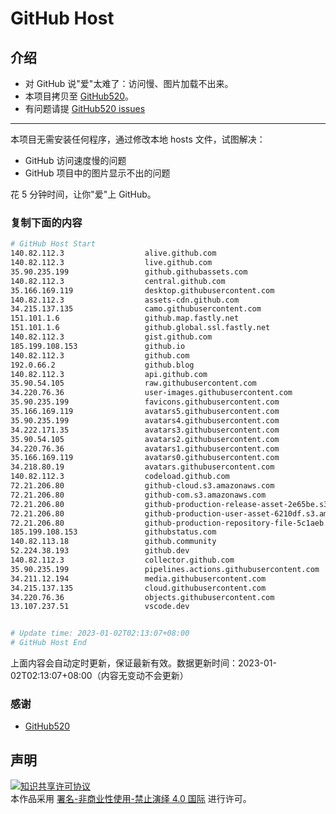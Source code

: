 # GitHub Host
## 介绍
- 对 GitHub 说"爱"太难了：访问慢、图片加载不出来。
- 本项目拷贝至 [GitHub520](https://github.com/521xueweihan/GitHub520)。
- 有问题请提 [GitHub520 issues](https://github.com/521xueweihan/GitHub520/issues/new)

---

本项目无需安装任何程序，通过修改本地 hosts 文件，试图解决：
- GitHub 访问速度慢的问题
- GitHub 项目中的图片显示不出的问题

花 5 分钟时间，让你"爱"上 GitHub。

### 复制下面的内容
```bash
# GitHub Host Start
140.82.112.3                  alive.github.com
140.82.112.3                  live.github.com
35.90.235.199                 github.githubassets.com
140.82.112.3                  central.github.com
35.166.169.119                desktop.githubusercontent.com
140.82.112.3                  assets-cdn.github.com
34.215.137.135                camo.githubusercontent.com
151.101.1.6                   github.map.fastly.net
151.101.1.6                   github.global.ssl.fastly.net
140.82.112.3                  gist.github.com
185.199.108.153               github.io
140.82.112.3                  github.com
192.0.66.2                    github.blog
140.82.112.3                  api.github.com
35.90.54.105                  raw.githubusercontent.com
34.220.76.36                  user-images.githubusercontent.com
35.90.235.199                 favicons.githubusercontent.com
35.166.169.119                avatars5.githubusercontent.com
35.90.235.199                 avatars4.githubusercontent.com
34.222.171.35                 avatars3.githubusercontent.com
35.90.54.105                  avatars2.githubusercontent.com
34.220.76.36                  avatars1.githubusercontent.com
35.166.169.119                avatars0.githubusercontent.com
34.218.80.19                  avatars.githubusercontent.com
140.82.112.3                  codeload.github.com
72.21.206.80                  github-cloud.s3.amazonaws.com
72.21.206.80                  github-com.s3.amazonaws.com
72.21.206.80                  github-production-release-asset-2e65be.s3.amazonaws.com
72.21.206.80                  github-production-user-asset-6210df.s3.amazonaws.com
72.21.206.80                  github-production-repository-file-5c1aeb.s3.amazonaws.com
185.199.108.153               githubstatus.com
140.82.113.18                 github.community
52.224.38.193                 github.dev
140.82.112.3                  collector.github.com
35.90.235.199                 pipelines.actions.githubusercontent.com
34.211.12.194                 media.githubusercontent.com
34.215.137.135                cloud.githubusercontent.com
34.220.76.36                  objects.githubusercontent.com
13.107.237.51                 vscode.dev


# Update time: 2023-01-02T02:13:07+08:00
# GitHub Host End

```
上面内容会自动定时更新，保证最新有效。数据更新时间：2023-01-02T02:13:07+08:00（内容无变动不会更新）

### 感谢

- [GitHub520](https://github.com/521xueweihan/GitHub520)

## 声明
<a rel="license" href="https://creativecommons.org/licenses/by-nc-nd/4.0/deed.zh"><img alt="知识共享许可协议" style="border-width: 0" src="https://licensebuttons.net/l/by-nc-nd/4.0/88x31.png"></a><br>本作品采用 <a rel="license" href="https://creativecommons.org/licenses/by-nc-nd/4.0/deed.zh">署名-非商业性使用-禁止演绎 4.0 国际</a> 进行许可。